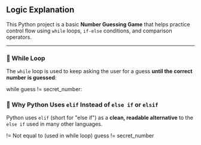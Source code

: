 ## Logic Explanation

This Python project is a basic **Number Guessing Game** that helps practice control flow using `while` loops, `if-else` conditions, and comparison operators.

---

### 🔁 While Loop

The `while` loop is used to keep asking the user for a guess **until the correct number is guessed**:

while guess != secret_number:
    

### 🔄 Why Python Uses `elif` Instead of `else if` or `elsif`

Python uses `elif` (short for "else if") as a **clean, readable alternative** to the `else if` used in many other languages.

!=	Not equal to (used in while loop)	guess != secret_number